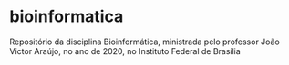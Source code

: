 # bioinformatica
Repositório da disciplina Bioinformática, ministrada pelo professor João Victor Araújo, no ano de 2020, no Instituto Federal de Brasília

